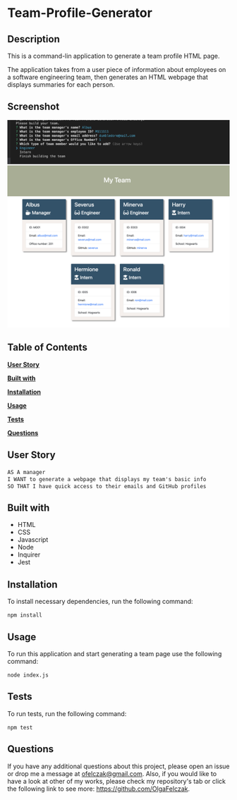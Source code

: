 # Team-Profile-Generator

## Description

This is a command-lin application to generate a team profile HTML page.

The application takes from a user piece of information about employees on a software engineering team, then generates an HTML webpage that displays summaries for each person.

## Screenshot

![Terminal View](./screenshots/terminalView.png)
<br>
![Example Page](./screenshots/ExampleOfCreatedPage.png)

## Table of Contents

**[User Story](#UserStory)**<br>

**[Built with](#BuiltWith)**<br>

**[Installation](#License)**<br>

**[Usage](#Usage)**<br>

**[Tests](#Tests)**<br>

**[Questions](#Questions)**<br>

## User Story

```
AS A manager
I WANT to generate a webpage that displays my team's basic info
SO THAT I have quick access to their emails and GitHub profiles
```

## Built with

- HTML
- CSS
- Javascript
- Node
- Inquirer
- Jest

## Installation

To install necessary dependencies, run the following command:

```
npm install
```

## Usage

To run this application and start generating a team page use the following command:

```
node index.js
```

## Tests

To run tests, run the following command:
​

```
npm test
```

## Questions

If you have any additional questions about this project, please open an issue or drop me a message at ofelczak@gmail.com.
Also, if you would like to have a look at other of my works, please check my repository's tab or click the following link to see more: https://github.com/OlgaFelczak.

